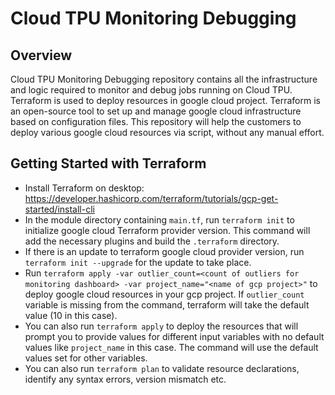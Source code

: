 <!--
 Copyright 2023 Google LLC

 Licensed under the Apache License, Version 2.0 (the "License");
 you may not use this file except in compliance with the License.
 You may obtain a copy of the License at

      https://www.apache.org/licenses/LICENSE-2.0

 Unless required by applicable law or agreed to in writing, software
 distributed under the License is distributed on an "AS IS" BASIS,
 WITHOUT WARRANTIES OR CONDITIONS OF ANY KIND, either express or implied.
 See the License for the specific language governing permissions and
 limitations under the License.
 -->

# Cloud TPU Monitoring Debugging

## Overview

Cloud TPU Monitoring Debugging repository contains all the infrastructure and logic 
required to monitor and debug jobs running on Cloud TPU. Terraform is used to deploy
resources in google cloud project.
Terraform is an open-source tool to set up and manage google cloud
infrastructure based on configuration files. This repository will help the
customers to deploy various google cloud resources via script, without any
manual effort.

## Getting Started with Terraform

-   Install Terraform on desktop:
    https://developer.hashicorp.com/terraform/tutorials/gcp-get-started/install-cli
-   In the module directory containing `main.tf`, run `terraform init` to
    initialize google cloud Terraform provider version. This command will add
    the necessary plugins and build the `.terraform` directory.
-   If there is an update to terraform google cloud provider version, run
    `terraform init --upgrade` for the update to take place.
-   Run `terraform apply -var outlier_count=<count of outliers for monitoring
    dashboard> -var project_name="<name of gcp project>"` to deploy google cloud
    resources in your gcp project. If `outlier_count` variable is missing from
    the command, terraform will take the default value (10 in this case).
-   You can also run `terraform apply` to deploy the resources that will prompt
    you to provide values for different input variables with no default values
    like `project_name` in this case. The command will use the default values set for other variables.
-   You can also run `terraform plan` to validate resource declarations,
    identify any syntax errors, version mismatch etc.
